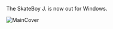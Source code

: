 The SkateBoy J. is now out for Windows.

![MainCover](https://github.com/user-attachments/assets/f8df5b56-827a-418c-b1be-f1866bf03e00)
